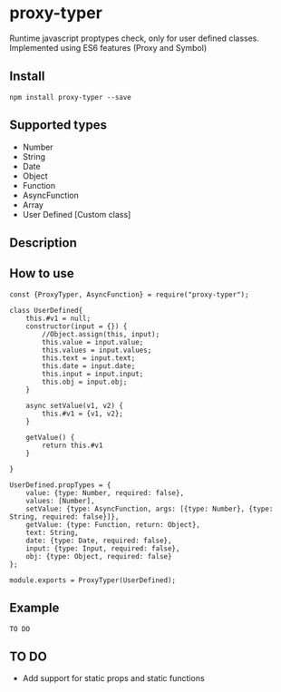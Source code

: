# proxy-typer

Runtime javascript proptypes check, only for user defined classes. \
Implemented using ES6 features (Proxy and Symbol)

## Install
    npm install proxy-typer --save

## Supported types
   - Number
   - String
   - Date
   - Object
   - Function
   - AsyncFunction
   - Array
   - User Defined [Custom class]
    
## Description

## How to use
    const {ProxyTyper, AsyncFunction} = require("proxy-typer");
    
    class UserDefined{
        this.#v1 = null;
        constructor(input = {}) {
            //Object.assign(this, input); 
            this.value = input.value;
            this.values = input.values;
            this.text = input.text;
            this.date = input.date;
            this.input = input.input;
            this.obj = input.obj;
        }
    
        async setValue(v1, v2) {
            this.#v1 = {v1, v2};
        }
    
        getValue() {
            return this.#v1
        }
    
    }
    
    UserDefined.propTypes = {
        value: {type: Number, required: false},
        values: [Number],
        setValue: {type: AsyncFunction, args: [{type: Number}, {type: String, required: false}]},
        getValue: {type: Function, return: Object},
        text: String,
        date: {type: Date, required: false},
        input: {type: Input, required: false},
        obj: {type: Object, required: false}
    };
    
    module.exports = ProxyTyper(UserDefined);
## Example
    TO DO
## TO DO
   - Add support for static props and static functions